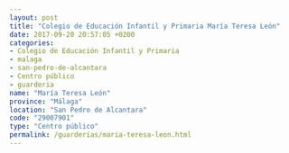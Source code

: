 ```yaml
---
layout: post
title: "Colegio de Educación Infantil y Primaria María Teresa León"
date: 2017-09-20 20:57:05 +0200
categories:
- Colegio de Educación Infantil y Primaria
- malaga
- san-pedro-de-alcantara
- Centro público
- guarderia
name: "María Teresa León"
province: "Málaga"
location: "San Pedro de Alcantara"
code: "29007901"
type: "Centro público"
permalink: /guarderias/maria-teresa-leon.html
---
```

